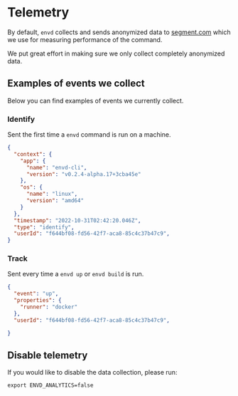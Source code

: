 # Telemetry

By default, `envd` collects and sends anonymized data to [segment.com](https://segment.com/) which we use for measuring performance of the command.

We put great effort in making sure we only collect completely anonymized data.

## Examples of events we collect

Below you can find examples of events we currently collect.

### Identify

Sent the first time a `envd` command is run on a machine.

```json
{
  "context": {
    "app": {
      "name": "envd-cli",
      "version": "v0.2.4-alpha.17+3cba45e"
    },
    "os": {
      "name": "linux",
      "version": "amd64"
    }
  },
  "timestamp": "2022-10-31T02:42:20.046Z",
  "type": "identify",
  "userId": "f644bf08-fd56-42f7-aca8-85c4c37b47c9",
}
```

### Track

Sent every time a `envd up` or `envd build` is run.

```json
{
  "event": "up",
  "properties": {
    "runner": "docker"
  },
  "userId": "f644bf08-fd56-42f7-aca8-85c4c37b47c9",

}
```

## Disable telemetry

If you would like to disable the data collection, please run:

```base
export ENVD_ANALYTICS=false
```
